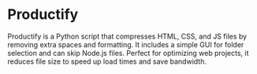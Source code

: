 # Productify
Productify is a Python script that compresses HTML, CSS, and JS files by removing extra spaces and formatting. It includes a simple GUI for folder selection and can skip Node.js files. Perfect for optimizing web projects, it reduces file size to speed up load times and save bandwidth.
